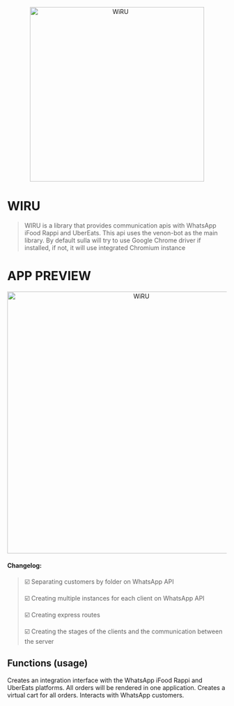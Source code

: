 <p align="center">
  <a href="https://github.com/filipeborelli/wiru">
    <img width="400px" src="https://i.ibb.co/fXPYByc/IMG.png" alt="WiRU">
  </a>
</p>

# WIRU

> WIRU is a library that provides communication apis with WhatsApp iFood Rappi and UberEats.
> This api uses the venon-bot as the main library.
> By default sulla will try to use Google Chrome driver if installed, if not, it will use integrated Chromium instance

# APP PREVIEW
<p align="center">
  <a href="https://github.com/filipeborelli/wiru">
    <img width="600px" src="https://i.imgur.com/ofP38rM.png" alt="WiRU">
  </a>
</p>

#### Changelog:
> ☑️ Separating customers by folder on WhatsApp API
>
> ☑️ Creating multiple instances for each client on WhatsApp API
>
> ☑️ Creating express routes
>
> ☑️ Creating the stages of the clients and the communication between the server
>

## Functions (usage)
Creates an integration interface with the WhatsApp iFood Rappi and UberEats platforms.
All orders will be rendered in one application.
Creates a virtual cart for all orders.
Interacts with WhatsApp customers.


